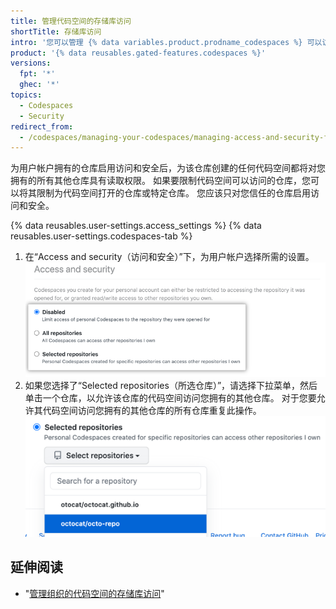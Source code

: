 ```yaml
---
title: 管理代码空间的存储库访问
shortTitle: 存储库访问
intro: '您可以管理 {% data variables.product.prodname_codespaces %} 可以访问的仓库。'
product: '{% data reusables.gated-features.codespaces %}'
versions:
  fpt: '*'
  ghec: '*'
topics:
  - Codespaces
  - Security
redirect_from:
  - /codespaces/managing-your-codespaces/managing-access-and-security-for-your-codespaces
---
```


 

为用户帐户拥有的仓库启用访问和安全后，为该仓库创建的任何代码空间都将对您拥有的所有其他仓库具有读取权限。 如果要限制代码空间可以访问的仓库，您可以将其限制为代码空间打开的仓库或特定仓库。 您应该只对您信任的仓库启用访问和安全。

{% data reusables.user-settings.access_settings %}
{% data reusables.user-settings.codespaces-tab %}
1. 在“Access and security（访问和安全）”下，为用户帐户选择所需的设置。 ![管理信任仓库的单选按钮](/assets/images/help/settings/codespaces-access-and-security-radio-buttons.png)
1. 如果您选择了“Selected repositories（所选仓库）”，请选择下拉菜单，然后单击一个仓库，以允许该仓库的代码空间访问您拥有的其他仓库。 对于您要允许其代码空间访问您拥有的其他仓库的所有仓库重复此操作。 !["所选仓库" 下拉菜单](/assets/images/help/settings/codespaces-access-and-security-repository-drop-down.png)

## 延伸阅读

- "[管理组织的代码空间的存储库访问](/codespaces/managing-codespaces-for-your-organization/managing-repository-access-for-your-organizations-codespaces)"
